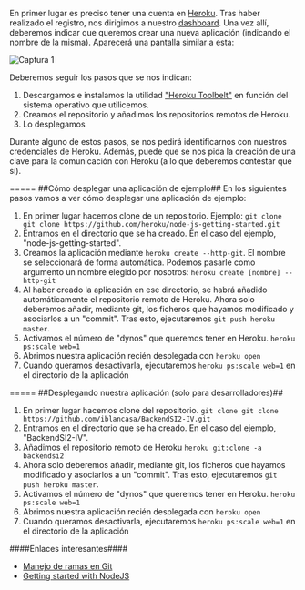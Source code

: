 En primer lugar es preciso tener una cuenta en [Heroku](https://www.heroku.com/). 
Tras haber realizado el registro, nos dirigimos a nuestro [dashboard](https://dashboard-next.heroku.com/apps). Una vez allí, deberemos indicar que queremos crear una nueva aplicación (indicando el nombre de la misma). Aparecerá una pantalla similar a esta:

![Captura 1](http://fotos.subefotos.com/2ba372c3bddefd5dbf477ce77d86014do.jpg)


Deberemos seguir los pasos que se nos indican:

1. Descargamos e instalamos la utilidad ["Heroku Toolbelt"](https://toolbelt.heroku.com/) en función del sistema operativo que utilicemos.
2. Creamos el repositorio y añadimos los repositorios remotos de Heroku.
3. Lo desplegamos

Durante alguno de estos pasos, se nos pedirá identificarnos con nuestros credenciales de Heroku. Además, puede que se nos pida la creación de una clave para la comunicación con Heroku (a lo que deberemos contestar que sí).

=====
##Cómo desplegar una aplicación de ejemplo##
En los siguientes pasos vamos a ver cómo desplegar una aplicación de ejemplo:

1. En primer lugar hacemos clone de un repositorio. Ejemplo:
`git clone git clone https://github.com/heroku/node-js-getting-started.git`
2. Entramos en el directorio que se ha creado. En el caso del ejemplo, "node-js-getting-started".
3. Creamos la aplicación mediante `heroku create --http-git`. El nombre se seleccionará de forma automática. Podemos pasarle como argumento un nombre elegido por nosotros: `heroku create [nombre] --http-git`
4. Al haber creado la aplicación en ese directorio, se habrá añadido automáticamente el repositorio remoto de Heroku. Ahora solo deberemos añadir, mediante git, los ficheros que hayamos modificado y asociarlos a un "commit". Tras esto, ejecutaremos `git push heroku master`.
5. Activamos el número de "dynos" que queremos tener en Heroku. `heroku ps:scale web=1`
6. Abrimos nuestra aplicación recién desplegada con `heroku open`
7. Cuando queramos desactivarla, ejecutaremos `heroku ps:scale web=1` en el directorio de la aplicación


=====
##Desplegando nuestra aplicación (solo para desarrolladores)##
1. En primer lugar hacemos clone del repositorio.
`git clone git clone https://github.com/iblancasa/BackendSI2-IV.git`
2. Entramos en el directorio que se ha creado. En el caso del ejemplo, "BackendSI2-IV".
3. Añadimos el repositorio remoto de Heroku  `heroku git:clone -a  backendsi2`
4. Ahora solo deberemos añadir, mediante git, los ficheros que hayamos modificado y asociarlos a un "commit". Tras esto, ejecutaremos `git push heroku master`.
5. Activamos el número de "dynos" que queremos tener en Heroku. `heroku ps:scale web=1`
6. Abrimos nuestra aplicación recién desplegada con `heroku open`
7. Cuando queramos desactivarla, ejecutaremos `heroku ps:scale web=1` en el directorio de la aplicación


####Enlaces interesantes####
* [Manejo de ramas en Git](http://www.genbetadev.com/herramientas/manejo-de-ramas-de-desarrollo-con-git)
* [Getting started with NodeJS](https://devcenter.heroku.com/articles/getting-started-with-nodejs#set-up)